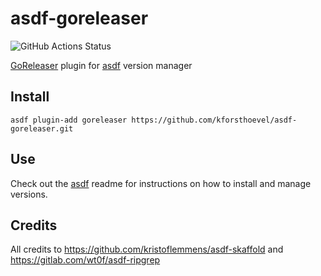 # asdf-goreleaser

![GitHub Actions Status](https://github.com/kforsthoevel/asdf-goreleaser/workflows/Main%20workflow/badge.svg?branch=master)

[GoReleaser](https://goreleaser.com/) plugin for [asdf](https://github.com/asdf-vm/asdf) version manager

## Install

```
asdf plugin-add goreleaser https://github.com/kforsthoevel/asdf-goreleaser.git
```

## Use

Check out the [asdf](https://github.com/asdf-vm/asdf) readme for instructions on how to install and manage versions.

## Credits

All credits to https://github.com/kristoflemmens/asdf-skaffold and https://gitlab.com/wt0f/asdf-ripgrep
